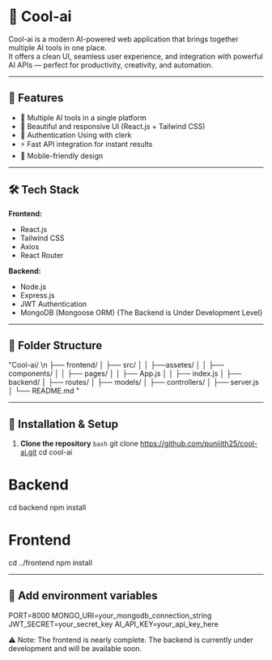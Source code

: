 # 🚀 Cool-ai

Cool-ai is a modern AI-powered web application that brings together multiple AI tools in one place.  
It offers a clean UI, seamless user experience, and integration with powerful AI APIs — perfect for productivity, creativity, and automation.

---

## 📌 Features

- 🧠 Multiple AI tools in a single platform  
- 🎨 Beautiful and responsive UI (React.js + Tailwind CSS)  
- 🔐 Authentication Using with clerk  
- ⚡ Fast API integration for instant results  
- 📱 Mobile-friendly design  

---

## 🛠 Tech Stack

**Frontend:**  
- React.js  
- Tailwind CSS  
- Axios  
- React Router  

**Backend:**  
- Node.js  
- Express.js  
- JWT Authentication  
- MongoDB (Mongoose ORM)
{The Backend is Under Development Level}

---

## 📂 Folder Structure

"Cool-ai/   \n
├── frontend/
│ ├── src/
│ │ ├──assetes/
│ │ ├── components/
│ │ ├── pages/
│ │ ├── App.js
│ │ ├── index.js
│
├── backend/
│ ├── routes/
│ ├── models/
│ ├── controllers/
│ ├── server.js
│
└── README.md
"

---

## 🚀 Installation & Setup

1. **Clone the repository**
```bash```
git clone https://github.com/puniiith25/cool-ai.git
cd cool-ai
# Backend
cd backend
npm install

# Frontend
cd ../frontend
npm install


---


## 🍃 Add environment variables

PORT=8000
MONGO_URI=your_mongodb_connection_string
JWT_SECRET=your_secret_key
AI_API_KEY=your_api_key_here


⚠️ Note: The frontend is nearly complete. The backend is currently under development and will be available soon.


